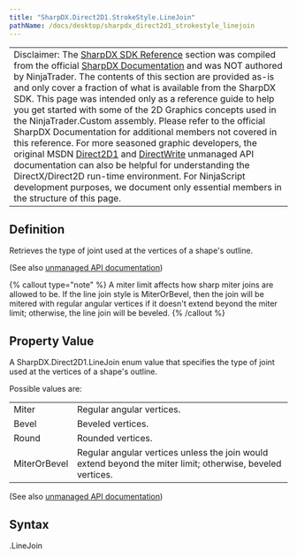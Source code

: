 ```yaml
---
title: "SharpDX.Direct2D1.StrokeStyle.LineJoin"
pathName: /docs/desktop/sharpdx_direct2d1_strokestyle_linejoin
---
```


|  |
| --- |
| Disclaimer: The [SharpDX SDK Reference](/docs/desktop/sharpdx_sdk_reference) section was compiled from the official [SharpDX Documentation](http://sharpdx.org/) and was NOT authored by NinjaTrader. The contents of this section are provided as-is and only cover a fraction of what is available from the SharpDX SDK. This page was intended only as a reference guide to help you get started with some of the 2D Graphics concepts used in the NinjaTrader.Custom assembly. Please refer to the official SharpDX Documentation for additional members not covered in this reference. For more seasoned graphic developers, the original MSDN [Direct2D1](https://msdn.microsoft.com/en-us/library/windows/desktop/dd370990.aspx) and [DirectWrite](https://msdn.microsoft.com/en-us/library/windows/desktop/dd368038.aspx) unmanaged API documentation can also be helpful for understanding the DirectX/Direct2D run-time environment. For NinjaScript development purposes, we document only essential members in the structure of this page. |

## Definition

Retrieves the type of joint used at the vertices of a shape's outline.

(See also [unmanaged API documentation](https://msdn.microsoft.com/en-us/library/dd372240.aspx))

{% callout type="note" %}
A miter limit affects how sharp miter joins are allowed to be. If the line join style is MiterOrBevel, then the join will be mitered with regular angular vertices if it doesn't extend beyond the miter limit; otherwise, the line join will be beveled.
{% /callout %}

## Property Value

A SharpDX.Direct2D1.LineJoin enum value that specifies the type of joint used at the vertices of a shape's outline.

Possible values are:

|  |  |
| --- | --- |
| Miter | Regular angular vertices.  |
| Bevel | Beveled vertices.  |
| Round | Rounded vertices.  |
| MiterOrBevel | Regular angular vertices unless the join would extend beyond the miter limit; otherwise, beveled vertices.  |

(See also [unmanaged API documentation](http://msdn.microsoft.com/en-us/library/dd368130.aspx))

## Syntax

<strokestyle>.LineJoin
